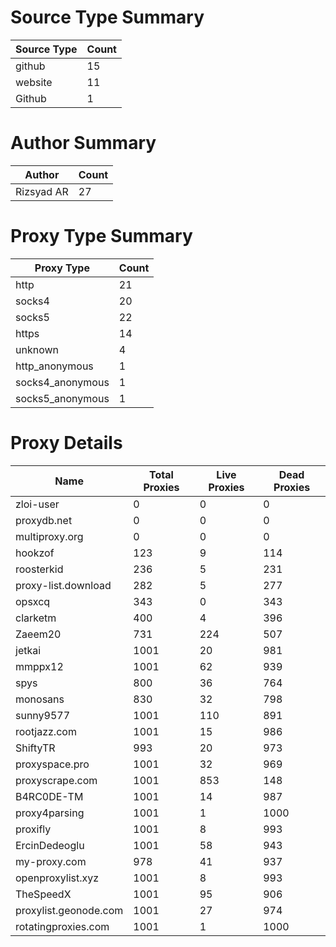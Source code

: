 # Source Type Summary

| Source Type | Count |
|-------------|-------|
| github | 15 |
| website | 11 |
| Github | 1 |


# Author Summary

| Author | Count |
|--------|-------|
| Rizsyad AR | 27 |


# Proxy Type Summary

| Proxy Type | Count |
|------------|-------|
| http | 21 |
| socks4 | 20 |
| socks5 | 22 |
| https | 14 |
| unknown | 4 |
| http_anonymous | 1 |
| socks4_anonymous | 1 |
| socks5_anonymous | 1 |


# Proxy Details

| Name | Total Proxies | Live Proxies | Dead Proxies |
|------|---------------|--------------|---------------|
| zloi-user | 0 | 0 | 0 |
| proxydb.net | 0 | 0 | 0 |
| multiproxy.org | 0 | 0 | 0 |
| hookzof | 123 | 9 | 114 |
| roosterkid | 236 | 5 | 231 |
| proxy-list.download | 282 | 5 | 277 |
| opsxcq | 343 | 0 | 343 |
| clarketm | 400 | 4 | 396 |
| Zaeem20 | 731 | 224 | 507 |
| jetkai | 1001 | 20 | 981 |
| mmppx12 | 1001 | 62 | 939 |
| spys | 800 | 36 | 764 |
| monosans | 830 | 32 | 798 |
| sunny9577 | 1001 | 110 | 891 |
| rootjazz.com | 1001 | 15 | 986 |
| ShiftyTR | 993 | 20 | 973 |
| proxyspace.pro | 1001 | 32 | 969 |
| proxyscrape.com | 1001 | 853 | 148 |
| B4RC0DE-TM | 1001 | 14 | 987 |
| proxy4parsing | 1001 | 1 | 1000 |
| proxifly | 1001 | 8 | 993 |
| ErcinDedeoglu | 1001 | 58 | 943 |
| my-proxy.com | 978 | 41 | 937 |
| openproxylist.xyz | 1001 | 8 | 993 |
| TheSpeedX | 1001 | 95 | 906 |
| proxylist.geonode.com | 1001 | 27 | 974 |
| rotatingproxies.com | 1001 | 1 | 1000 |
